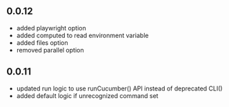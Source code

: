 ## 0.0.12

- added playwright option
- added computed to read environment variable
- added files option
- removed parallel option

## 0.0.11

- updated run logic to use runCucumber() API instead of deprecated CLI()
- added default logic if unrecognized command set
